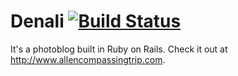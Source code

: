 # Denali [![Build Status](https://travis-ci.org/gesteves/denali.svg?branch=master)](https://travis-ci.org/gesteves/denali)

It's a photoblog built in Ruby on Rails. Check it out at http://www.allencompassingtrip.com.
